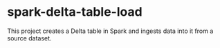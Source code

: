 # spark-delta-table-load
This project creates a Delta table in Spark and ingests data into it from a source dataset.
